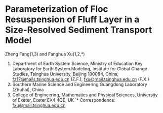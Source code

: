 # Parameterization of Floc Resuspension of Fluff Layer in a Size-Resolved Sediment Transport Model

Zheng Fang(1,3) and Fanghua Xu(1,2,*)

1. Department of Earth System Science, Ministry of Education Key Laboratory for Earth System Modeling, Institute for Global Change Studies, Tsinghua University, Beijing 100084, China; fz17@mails.tsinghua.edu.cn (Z.F.); fxu@mail.tsinghua.edu.cn (F.X.)
2. Southern Marine Science and Engineering Guangdong Laboratory (Zhuhai), China
3. College of Engineering, Mathematics and Physical Sciences, University of Exeter, Exeter EX4 4QE, UK
`*  Correspondence: fxu@mail.tsinghua.edu.cn
